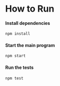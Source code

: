 # How to Run

#### Install dependencies
```sh
npm install
```

#### Start the main program
```sh
npm start
```

#### Run the tests
```sh
npm test
```
